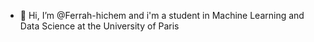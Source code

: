 - 👋 Hi, I’m @Ferrah-hichem and i'm a student in Machine Learning and Data Science at the University of Paris
<!---
Ferrah-hichem/Ferrah-hichem is a ✨ special ✨ repository because its `README.md` (this file) appears on your GitHub profile.
You can click the Preview link to take a look at your changes.
--->
